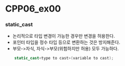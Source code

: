 # CPP06_ex00

### **static_cast**
- 논리적으로 타입 변경이 가능한 경우만 변경을 허용한다.
- 포인터 타입을 정수 타입 등으로 변환하는 것은 방지해준다.
- 부모->자식, 자식->부모(위험하지만 허용) 모두 가능하다.
```cpp
	static_cast<type to cast>(variable to cast);
```
